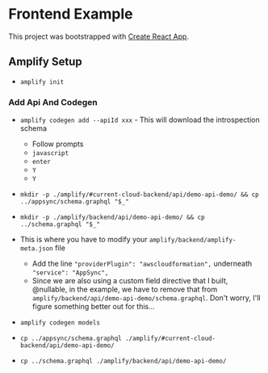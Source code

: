 # Frontend Example

This project was bootstrapped with [Create React App](https://github.com/facebook/create-react-app).

## Amplify Setup

* `amplify init`

### Add Api And Codegen

* `amplify codegen add --apiId xxx` - This will download the introspection schema
    * Follow prompts
    * `javascript`
    * `enter`
    * `Y`
    * `Y`


* `mkdir -p ./amplify/#current-cloud-backend/api/demo-api-demo/ && cp ../appsync/schema.graphql "$_"`
* `mkdir -p ./amplify/backend/api/demo-api-demo/ && cp ../schema.graphql "$_"`
* This is where you have to modify your `amplify/backend/amplify-meta.json` file
    * Add the line `"providerPlugin": "awscloudformation",` underneath `"service": "AppSync",`
    * Since we are also using a custom field directive that I built, @nullable, in the example, we have to remove that from `amplify/backend/api/demo-api-demo/schema.graphql`. Don't worry, I'll figure something better out for this...
* `amplify codegen models`


* `cp ../appsync/schema.graphql ./amplify/#current-cloud-backend/api/demo-api-demo/`
* `cp ../schema.graphql ./amplify/backend/api/demo-api-demo/`